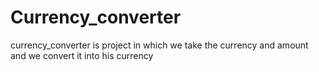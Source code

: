 # Currency_converter
currency_converter is project in which we take the currency and amount and we convert it into his currency 
